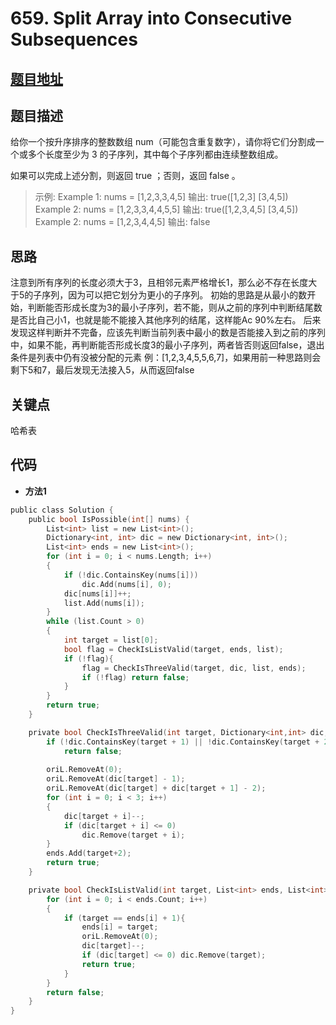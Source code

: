 #   659. Split Array into Consecutive Subsequences
  
  
  
##  [题目地址](https://leetcode.com/problems/split-array-into-consecutive-subsequences/ )
  
  
  
##  题目描述
给你一个按升序排序的整数数组 num（可能包含重复数字），请你将它们分割成一个或多个长度至少为 3 的子序列，其中每个子序列都由连续整数组成。

如果可以完成上述分割，则返回 true ；否则，返回 false 。

  
  
>
>示例:
>Example 1:
>nums = [1,2,3,3,4,5]
>输出: true([1,2,3] [3,4,5])
>Example 2:
>nums = [1,2,3,3,4,4,5,5]
>输出: true([1,2,3,4,5] [3,4,5])
>Example 2:
>nums = [1,2,3,4,4,5]
>输出: false

  
##  思路
注意到所有序列的长度必须大于3，且相邻元素严格增长1，那么必不存在长度大于5的子序列，因为可以把它划分为更小的子序列。
初始的思路是从最小的数开始，判断能否形成长度为3的最小子序列，若不能，则从之前的序列中判断结尾数是否比自己小1，也就是能不能接入其他序列的结尾，这样能Ac 90%左右。
后来发现这样判断并不完备，应该先判断当前列表中最小的数是否能接入到之前的序列中，如果不能，再判断能否形成长度3的最小子序列，两者皆否则返回false，退出条件是列表中仍有没被分配的元素
例：[1,2,3,4,5,5,6,7]，如果用前一种思路则会剩下5和7，最后发现无法接入5，从而返回false
  
  
  
##  关键点
哈希表
  
  
##  代码
  
  
* **方法1**
```c
public class Solution {
    public bool IsPossible(int[] nums) {
        List<int> list = new List<int>();
        Dictionary<int, int> dic = new Dictionary<int, int>();
        List<int> ends = new List<int>();
        for (int i = 0; i < nums.Length; i++)
        {
            if (!dic.ContainsKey(nums[i]))
                dic.Add(nums[i], 0);
            dic[nums[i]]++;
            list.Add(nums[i]);
        }
        while (list.Count > 0)
        {
            int target = list[0];
            bool flag = CheckIsListValid(target, ends, list);
            if (!flag){
                flag = CheckIsThreeValid(target, dic, list, ends);
                if (!flag) return false;
            }
        }
        return true;
    }

    private bool CheckIsThreeValid(int target, Dictionary<int,int> dic, List<int> oriL, List<int> ends){
        if (!dic.ContainsKey(target + 1) || !dic.ContainsKey(target + 2))
            return false;
        
        oriL.RemoveAt(0);
        oriL.RemoveAt(dic[target] - 1);
        oriL.RemoveAt(dic[target] + dic[target + 1] - 2);
        for (int i = 0; i < 3; i++)
        {
            dic[target + i]--;
            if (dic[target + i] <= 0)
                dic.Remove(target + i);
        }
        ends.Add(target+2);
        return true;
    }

    private bool CheckIsListValid(int target, List<int> ends, List<int> oriL, Dictionary<int,int> dic){
        for (int i = 0; i < ends.Count; i++)
        {
            if (target == ends[i] + 1){
                ends[i] = target;
                oriL.RemoveAt(0);
                dic[target]--;
                if (dic[target] <= 0) dic.Remove(target);
                return true;
            }
        }
        return false;
    }
}
```

  
  